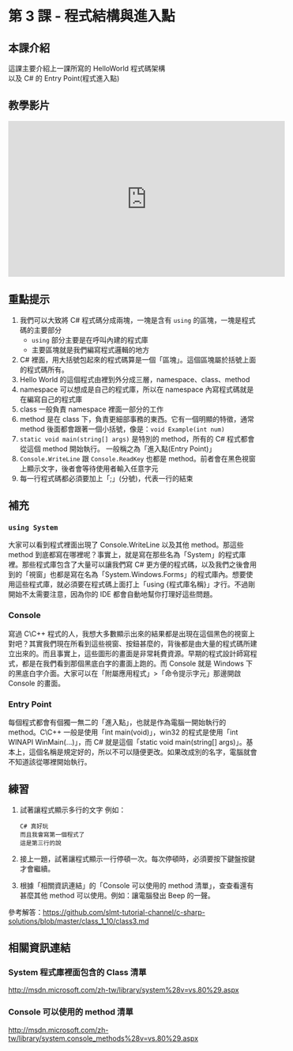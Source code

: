 # 第 3 課 - 程式結構與進入點

## <span class="section_abstract">本課介紹</span>

這課主要介紹上一課所寫的 HelloWorld 程式碼架構  
以及 C# 的 Entry Point(程式進入點)

## <span class="section_video">教學影片</span>

<iframe width="560" height="315" src="https://www.youtube.com/embed/B9YGbcXuGck" title="YouTube video player" frameborder="0" allow="accelerometer; autoplay; clipboard-write; encrypted-media; gyroscope; picture-in-picture" allowfullscreen></iframe>

## <span class="section_highlights">重點提示</span>

1. 我們可以大致將 C# 程式碼分成兩塊，一塊是含有 `using` 的區塊，一塊是程式碼的主要部分
   - `using` 部分主要是在呼叫內建的程式庫
   - 主要區塊就是我們編寫程式邏輯的地方
2. C# 裡面，用大括號包起來的程式碼算是一個「區塊」。這個區塊屬於括號上面的程式碼所有。
3. Hello World 的這個程式由裡到外分成三層，namespace、class、method
4. namespace 可以想成是自己的程式庫，所以在 namespace 內寫程式碼就是在編寫自己的程式庫
5. class 一般負責 namespace 裡面一部分的工作
6. method 是在 class 下，負責更細部事務的東西。它有一個明顯的特徵，通常 method 後面都會跟著一個小括號，像是：`void Example(int num)`
7. `static void main(string[] args)` 是特別的 method，所有的 C# 程式都會從這個 method 開始執行。 一般稱之為「進入點(Entry Point)」
8. `Console.WriteLine` 跟 `Console.ReadKey` 也都是 method。前者會在黑色視窗上顯示文字，後者會等待使用者輸入任意字元
9. 每一行程式碼都必須要加上「;」(分號)，代表一行的結束

## <span class="section_supplementary">補充</span>

### `using System`

大家可以看到程式裡面出現了 Console.WriteLine 以及其他 method。那這些 method 到底都寫在哪裡呢？事實上，就是寫在那些名為「System」的程式庫裡。那些程式庫包含了大量可以讓我們寫 C# 更方便的程式碼，以及我們之後會用到的「視窗」也都是寫在名為「System.Windows.Forms」的程式庫內。想要使用這些程式庫，就必須要在程式碼上面打上「using {程式庫名稱}」才行。不過剛開始不太需要注意，因為你的 IDE 都會自動地幫你打理好這些問題。

### Console

寫過 C\C++ 程式的人，我想大多數顯示出來的結果都是出現在這個黑色的視窗上對吧？其實我們現在所看到這些視窗、按鈕甚麼的，背後都是由大量的程式碼所建立出來的。而且事實上，這些圖形的畫面是非常耗費資源。早期的程式設計師寫程式，都是在我們看到那個黑底白字的畫面上跑的。而 Console 就是 Windows 下的黑底白字介面。大家可以在「附屬應用程式」>「命令提示字元」那邊開啟 Console 的畫面。

### Entry Point

每個程式都會有個獨一無二的「進入點」，也就是作為電腦一開始執行的 method。C\C++ 一般是使用「int main(void)」，win32 的程式是使用「int WINAPI WinMain(...)」，而 C# 就是這個「static void main(string[] args)」。基本上，這個名稱是規定好的，所以不可以隨便更改。如果改成別的名字，電腦就會不知道該從哪裡開始執行。

## <span class="section_practice">練習</span>

1. 試著讓程式顯示多行的文字
例如：

    ```
    C# 真好玩
    而且我會寫第一個程式了
    這是第三行的說
    ```

2. 接上一題，試著讓程式顯示一行停頓一次。每次停頓時，必須要按下鍵盤按鍵才會繼續。

3. 根據「相關資訊連結」的「Console 可以使用的 method 清單」，查查看還有甚麼其他 method 可以使用。例如：讓電腦發出 Beep 的一聲。

參考解答：<https://github.com/slmt-tutorial-channel/c-sharp-solutions/blob/master/class_1_10/class3.md>

## <span class="section_references">相關資訊連結</span>

### System 程式庫裡面包含的 Class 清單

<http://msdn.microsoft.com/zh-tw/library/system%28v=vs.80%29.aspx>

### Console 可以使用的 method 清單

<http://msdn.microsoft.com/zh-tw/library/system.console_methods%28v=vs.80%29.aspx>
